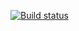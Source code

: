 [![Build status](https://ci.appveyor.com/api/projects/status/j0ym47u4u38dvv4e?svg=true)](https://ci.appveyor.com/project/KirillKazakoff/classesfirst)
